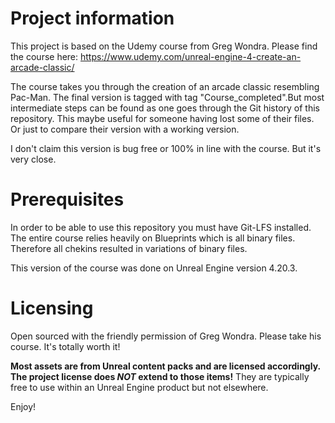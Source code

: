 Project information
==============
This project is based on the Udemy course from Greg Wondra. Please find the course here: 
https://www.udemy.com/unreal-engine-4-create-an-arcade-classic/

The course takes you through the creation of an arcade classic resembling Pac-Man. The final version is tagged with tag "Course_completed".But most intermediate steps can be found as one goes through the Git history of this repository. This maybe useful for someone having lost some of their files. Or just to compare their version with a working version.

I don't claim this version is bug free or 100% in line with the course. But it's very close.

Prerequisites
=============
In order to be able to use this repository you must have Git-LFS installed. The entire course relies heavily on Blueprints which is all binary files. Therefore all chekins resulted in variations of binary files.

This version of the course was done on Unreal Engine version 4.20.3.

Licensing
=========
Open sourced with the friendly permission of Greg Wondra. Please take his course. It's totally worth it!

**Most assets are from Unreal content packs and are licensed accordingly. The project license does _NOT_ extend to those items!** They are typically free to use within an Unreal Engine product but not elsewhere.


Enjoy!
